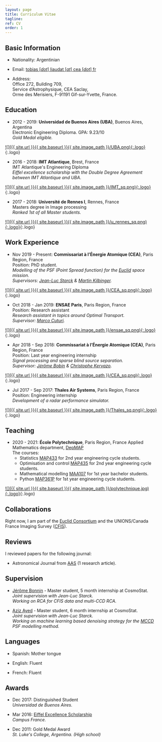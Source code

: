 ```yaml
---
layout: page
title: Curriculum Vitae
tagline:
ref: CV
order: 1
---
```


## Basic Information

* Nationality: Argentinian  

* Email: [tobias [*dot*] liaudat [*at*] cea [*dot*] fr](mailto:tobias.liaudat@cea.fr)

* Address:  
    Office 272, Building 709,  
    Service d’Astrophysique, CEA Saclay,  
    Orme des Merisiers,
    F-91191 Gif-sur-Yvette, France.

## Education

<div class="begin-examples"></div>

* 2012 - 2019: **Universidad de Buenos Aires (UBA)**, Buenos Aires, Argentina  
    Electronic Engineering Diploma. GPA: 9.23/10  
    _Gold Medal eligible._

[![]({{ site.url }}{{ site.baseurl }}{{ site.image_path }}/UBA.png){:.logo}](http://fi.uba.ar){:.logo}

<div style="clear: both;"></div>

* 2016 - 2018: **IMT Atlantique**, Brest, France  
    IMT Atlantique's Engineering Diploma  
    _Eiffel excellence scholarship with the Double Degree Agreement between IMT Atlantique and UBA._

[![]({{ site.url }}{{ site.baseurl }}{{ site.image_path }}/IMT_sq.png){:.logo}](https://www.imt-atlantique.fr/fr){:.logo}

<div style="clear: both;"></div>

* 2017 - 2018: **Université de Rennes I**, Rennes, France    
    Masters degree in Image processing  
    _Ranked 1st of all Master students._  

[![]({{ site.url }}{{ site.baseurl }}{{ site.image_path }}/u_rennes_sq.png){:.logo}](https://www.univ-rennes1.fr){:.logo}

<!-- <div class="end-examples"></div> -->
<div style="clear: both;"></div>

## Work Experience


* Nov 2019 - Present: **Commissariat à l’Énergie Atomique (CEA)**, Paris Region, France  
    Position: PhD student.  
    _Modelling of the PSF (Point Spread function) for the [Euclid](https://www.euclid-ec.org) space mission._  
    _Supervisors: [Jean-Luc Starck](http://jstarck.cosmostat.org) & [Martin Kilbinger](http://www.cosmostat.org/people/kilbinger)._


[![]({{ site.url }}{{ site.baseurl }}{{ site.image_path }}/CEA_sq.png){:.logo}](http://www.cea.fr){:.logo}

<div style="clear: both;"></div>

* Oct 2018 - Jan 2019: **ENSAE Paris**, Paris Region, France  
    Position: Research assistant  
    _Research assistant in topics around Optimal Transport._  
    _Supervisor: [Marco Cuturi](https://marcocuturi.net)._

[![]({{ site.url }}{{ site.baseurl }}{{ site.image_path }}/ensae_sq.png){:.logo}](https://www.ensae.fr){:.logo}

<div style="clear: both;"></div>

* Apr 2018 - Sep 2018: **Commissariat à l’Énergie Atomique (CEA)**, Paris Region, France  
    Position: Last year engineering internship  
    _Signal processing and sparse blind source separation._  
    _Supervisor: [Jérôme Bobin](http://jbobin.cosmostat.org) & [Christophe Kervazo](https://www.cosmostat.org/people/christophe-kervazo)._

[![]({{ site.url }}{{ site.baseurl }}{{ site.image_path }}/CEA_sq.png){:.logo}](http://www.cea.fr){:.logo}

<div style="clear: both;"></div>

* Jul 2017 - Sep 2017: **Thales Air Systems**, Paris Region, France    
    Position: Engineering internship  
    _Development of a radar performance simulator._  

[![]({{ site.url }}{{ site.baseurl }}{{ site.image_path }}/Thales_sq.png){:.logo}](https://www.thalesgroup.com/en){:.logo}

<div style="clear: both;"></div>


## Teaching

* 2020 - 2021: **École Polytechnique**,  Paris Region, France
    Applied Mathematics department, [DepMAP](https://portail.polytechnique.edu/mathematiquesappliquees/fr)  
    The courses:
    - Statistics [MAP433](https://moodle.polytechnique.fr/enrol/index.php?id=9662) for 2nd year engineering cycle students.  
    - Optimisation and control [MAP435](http://www.cmap.polytechnique.fr/~allaire/cours_map435.html) for 2nd year engineering cycle students.  
    - Mathematical modelling [MAA107](https://moodle.polytechnique.fr/enrol/index.php?id=10514) for 1st year bachelor students.  
    - Python [MAP361P](https://moodle.polytechnique.fr/enrol/index.php?id=10152) for 1st year engineering cycle students.  


[![]({{ site.url }}{{ site.baseurl }}{{ site.image_path }}/polytechnique.jpg){:.logo}](https://www.polytechnique.edu/en){:.logo}

<div class="end-examples"></div>

## Collaborations

Right now, I am part of the [Euclid Consortium](https://www.euclid-ec.org) and the UNIONS/Canada France Imaging Survey ([CFIS](https://www.cfht.hawaii.edu/Science/CFIS/)).


## Reviews

I reviewed papers for the following journal:  
* Astronomical Journal from [AAS](https://journals.aas.org/astronomical-journal/) (1 research article).

## Supervision

* [Jérôme Bonnin](https://www.linkedin.com/in/jérôme-bonnin-338260161/) - Master student, 5 month internship at CosmoStat.  
    _Joint supervision with Jean-Luc Starck._  
    _Working on RCA for CFIS data and multi-CCD RCA._  

* [Aziz Ayed](https://www.linkedin.com/in/aziz-ayed-b614a1170/?originalSubdomain=fr) - Master student, 6 month internship at CosmoStat.  
    _Joint supervision with Jean-Luc Starck._  
    _Working on machine learning based denoising strategy for the [MCCD](https://doi.org/10.1051/0004-6361/202039584) PSF modelling method._  

## Languages

* Spanish: Mother tongue

* English: Fluent

* French: Fluent

## Awards

* Dec 2017: Distinguished Student  
    _Universidad de Buenos Aires._

* Mar 2016: [Eiffel Excellence Scholarship](https://www.campusfrance.org/en/eiffel-scholarship-program-of-excellence)   
    _Campus France._

* Dec 2011: Gold Medal Award  
    _St. Luke's College, Argentina. (High school)_

